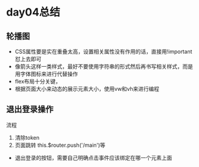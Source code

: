 # day04总结

## 轮播图
- CSS属性要是实在重叠太高，设置相关属性没有作用的话，直接用!important 怼上去即可
- 像箭头这样一类样式，最好不要使用字符串的形式然后再书写相关样式，而是用字体图标来进行代替操作
- flex布局十分关键，
- 根据页面大小来动态的展示元素大小，使用vw和vh来进行编程

## 退出登录操作
流程
1. 清除token
2. 页面跳转 this.$router.push('/main')等
- 退出登录的按钮，需要自己明确点击事件应该绑定在哪一个元素上面

